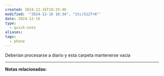 ```yaml
---
created: 2024-12-16T10:33:46
modified: '"2024-12-16 10:34", "1tc/G12T+6"'
date: 2024-12-16
type:
  - quick-note
aliases: 
tags:
  - phone
---
```

Deberian procesarse a diario y esta carpeta mantenerse vacía

--- 
 **Notas relacionadas:**
 